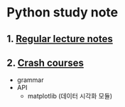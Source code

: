 # Python study note 


## 1. [Regular lecture notes](https://github.com/DoranLyong/Python_study/tree/master/1_regular) 


## 2. [Crash courses](https://github.com/DoranLyong/Python_study/tree/master/2_crash)
* grammar 
* API 
    * matplotlib (데이터 시각화 모듈)
